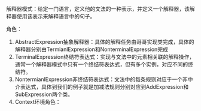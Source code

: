 解释器模式：给定一门语言，定义他的文法的一种表示，并定义一个解释器，该解释器使用该表示来解释语言中的句子。

角色：
1. AbstractExpression抽象解释器：具体的解释任务由哥哥实现类完成，具体的解释器分别由TermianlExpression和NonterminalExpression完成
2. TerminalExpression终结符表达式：实现与文法中的元素相关联的解释操作，通常一个解释器模式中只有一个终结符表达式，但有多个实例，对应不同的终结符。
3. NontermianlExpression非终结符表达式：文法中的每条规则对应于一个非中介表达式，具体到我们的例子就是加减法规则分别对应到AddExpression和SubExpression两个类。
4. Context环境角色：